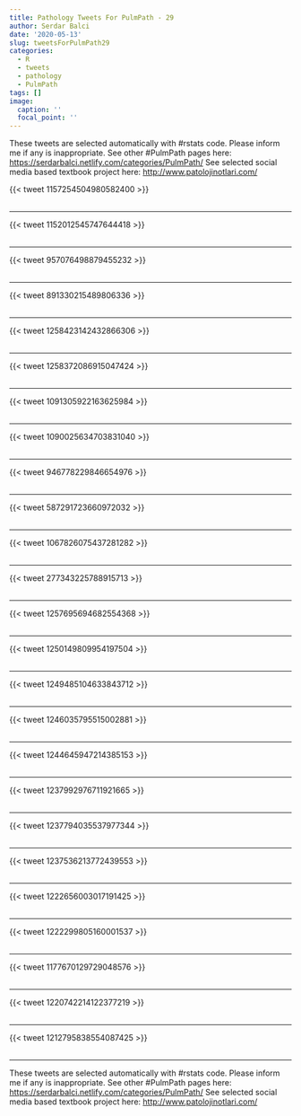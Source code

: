 ```yaml
---
title: Pathology Tweets For PulmPath - 29
author: Serdar Balci
date: '2020-05-13'
slug: tweetsForPulmPath29
categories:
  - R
  - tweets
  - pathology
  - PulmPath
tags: []
image:
  caption: ''
  focal_point: ''
---
```



These tweets are selected automatically with #rstats code. Please inform me if any is inappropriate.
See other #PulmPath pages here: https://serdarbalci.netlify.com/categories/PulmPath/ 
See selected social media based textbook project here: http://www.patolojinotlari.com/

{{< tweet 1157254504980582400 >}}
<br>
<br>
<hr>
{{< tweet 1152012545747644418 >}}
<br>
<br>
<hr>
{{< tweet 957076498879455232 >}}
<br>
<br>
<hr>
{{< tweet 891330215489806336 >}}
<br>
<br>
<hr>
{{< tweet 1258423142432866306 >}}
<br>
<br>
<hr>
{{< tweet 1258372086915047424 >}}
<br>
<br>
<hr>
{{< tweet 1091305922163625984 >}}
<br>
<br>
<hr>
{{< tweet 1090025634703831040 >}}
<br>
<br>
<hr>
{{< tweet 946778229846654976 >}}
<br>
<br>
<hr>
{{< tweet 587291723660972032 >}}
<br>
<br>
<hr>
{{< tweet 1067826075437281282 >}}
<br>
<br>
<hr>
{{< tweet 277343225788915713 >}}
<br>
<br>
<hr>
{{< tweet 1257695694682554368 >}}
<br>
<br>
<hr>
{{< tweet 1250149809954197504 >}}
<br>
<br>
<hr>
{{< tweet 1249485104633843712 >}}
<br>
<br>
<hr>
{{< tweet 1246035795515002881 >}}
<br>
<br>
<hr>
{{< tweet 1244645947214385153 >}}
<br>
<br>
<hr>
{{< tweet 1237992976711921665 >}}
<br>
<br>
<hr>
{{< tweet 1237794035537977344 >}}
<br>
<br>
<hr>
{{< tweet 1237536213772439553 >}}
<br>
<br>
<hr>
{{< tweet 1222656003017191425 >}}
<br>
<br>
<hr>
{{< tweet 1222299805160001537 >}}
<br>
<br>
<hr>
{{< tweet 1177670129729048576 >}}
<br>
<br>
<hr>
{{< tweet 1220742214122377219 >}}
<br>
<br>
<hr>
{{< tweet 1212795838554087425 >}}
<br>
<br>
<hr>


These tweets are selected automatically with #rstats code. Please inform me if any is inappropriate.
See other #PulmPath pages here: https://serdarbalci.netlify.com/categories/PulmPath/ 
See selected social media based textbook project here: http://www.patolojinotlari.com/
